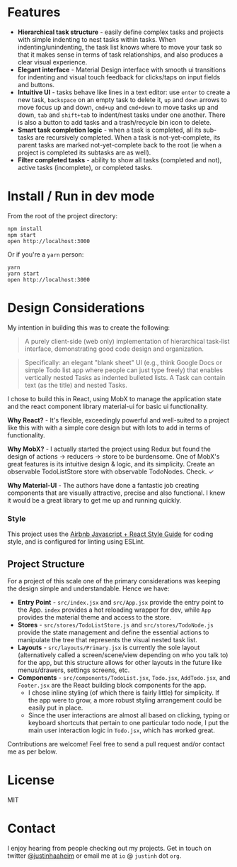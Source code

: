 # Features

- **Hierarchical task structure** - easily define complex tasks and projects with simple indenting to nest tasks within tasks. When indenting/unindenting, the task list knows where to move your task so that it makes sense in terms of task relationships, and also produces a clear visual experience.
- **Elegant interface** - Material Design interface with smooth ui transitions for indenting and visual touch feedback for clicks/taps on input fields and buttons.
- **Intuitive UI** - tasks behave like lines in a text editor: use `enter` to create a new task, `backspace` on an empty task to delete it, `up` and `down` arrows to move focus up and down, `cmd+up` and `cmd+down` to move tasks up and down, `tab` and `shift+tab` to indent/nest tasks under one another. There is also a button to add tasks and a trash/recycle bin icon to delete.
- **Smart task completion logic** - when a task is completed, all its sub-tasks are recursively completed. When a task is not-yet-complete, its parent tasks are marked not-yet-complete back to the root (ie when a project is completed its subtasks are as well).
- **Filter completed tasks** - ability to show all tasks (completed and not), active tasks (incomplete), or completed tasks.

# Install / Run in dev mode

From the root of the project directory:

```
npm install
npm start
open http://localhost:3000
```

Or if you're a `yarn` person:

```
yarn
yarn start
open http://localhost:3000
```

# Design Considerations

My intention in building this was to create the following:

> A purely client-side (web only) implementation of hierarchical task-list interface, demonstrating good code design and organization.

> Specifically: an elegant "blank sheet" UI (e.g., think Google Docs or simple Todo list app where people can just type freely) that enables vertically nested Tasks as indented bulleted lists. A Task can contain text (as the title) and nested Tasks.

I chose to build this in React, using MobX to manage the application state and the react component library material-ui for basic ui functionality.

**Why React?** - It's flexible, exceedingly powerful and well-suited to a project like this with with a simple core design but with lots to add in terms of functionality.

**Why MobX?** - I actually started the project using Redux but found the design of actions -> reducers -> store to be burdensome. One of MobX's great features is its intuitive design & logic, and its simplicity. Create an observable TodoListStore store with observable TodoNodes. Check. ✓

**Why Material-UI** - The authors have done a fantastic job creating components that are visually attractive, precise and also functional. I knew it would be a great library to get me up and running quickly.

### Style

This project uses the [Airbnb Javascript + React Style Guide](https://github.com/airbnb/javascript) for coding style, and is configured for linting using ESLint. 

## Project Structure

For a project of this scale one of the primary considerations was keeping the design simple and understandable. Hence we have:

- **Entry Point** - `src/index.jsx` and `src/App.jsx` provide the entry point to the App. `index` provides a hot reloading wrapper for dev, while `App` provides the material theme and access to the store.
- **Stores** - `src/stores/TodoListStore.js` and `src/stores/TodoNode.js` provide the state management and define the essential actions to manipulate the tree that represents the visual nested task list.
- **Layouts** - `src/layouts/Primary.jsx` is currently the sole layout (alternatively called a screen/scene/view depending on who you talk to) for the app, but this structure allows for other layouts in the future like menus/drawers, settings screens, etc.
- **Components** - `src/components/TodoList.jsx`, `Todo.jsx`, `AddTodo.jsx`, and `Footer.jsx` are the React building block components for the app.
  - I chose inline styling (of which there is fairly little) for simplicity. If the app were to grow, a more robust styling arrangement could be easily put in place.
  - Since the user interactions are almost all based on clicking, typing or keyboard shortcuts that pertain to one particular todo node, I put the main user interaction logic in `Todo.jsx`, which has worked great.

Contributions are welcome! Feel free to send a pull request and/or contact me as per below.

# License

MIT

# Contact

I enjoy hearing from people checking out my projects. Get in touch on twitter [@justinhaaheim](https://twitter.com/justinhaaheim) or email me at `io` @ `justinh` dot `org`.
